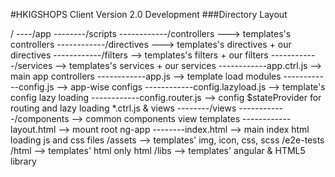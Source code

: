 #HKIGSHOPS Client Version 2.0 Development
###Directory Layout

/
----/app 
--------/scripts 
------------/controllers ---> templates's controllers
------------/directives ---> templates's directives + our directives
------------/filters --> templates's filters + our filters
------------/services --> templates's services + our services
------------app.ctrl.js --> main app controllers
------------app.js --> template load modules
------------config.js --> app-wise configs
------------config.lazyload.js --> template's config lazy loading
------------config.router.js --> config $stateProvider for routing and lazy loading *.ctrl.js & views
--------/views
------------/components --> common components view templates
------------layout.html --> mount root ng-app
--------index.html --> main index html loading js and css files
/assets --> templates' img, icon, css, scss
/e2e-tests
/html --> templates' html only html
/libs --> templates' angular & HTML5 library

